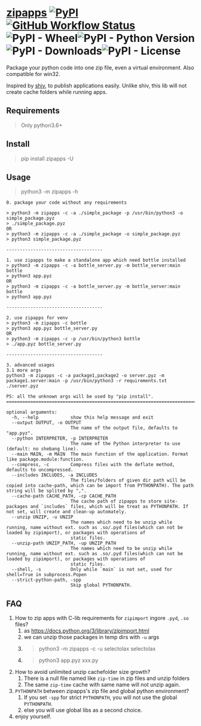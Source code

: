 # [zipapps](https://github.com/ClericPy/zipapps) [![PyPI](https://img.shields.io/pypi/v/zipapps?style=plastic)](https://pypi.org/project/zipapps/)[![GitHub Workflow Status](https://img.shields.io/github/workflow/status/clericpy/zipapps/Python%20package?style=plastic)](https://github.com/ClericPy/zipapps/actions?query=workflow%3A%22Python+package%22)![PyPI - Wheel](https://img.shields.io/pypi/wheel/zipapps?style=plastic)![PyPI - Python Version](https://img.shields.io/pypi/pyversions/zipapps?style=plastic)![PyPI - Downloads](https://img.shields.io/pypi/dm/zipapps?style=plastic)![PyPI - License](https://img.shields.io/pypi/l/zipapps?style=plastic)

Package your python code into one zip file, even a virtual environment. Also compatible for win32.

Inspired by [shiv](https://github.com/linkedin/shiv), to publish applications easily. Unlike shiv, this lib will not create cache folders while running apps.


## Requirements

> Only python3.6+

## Install

> pip install zipapps -U

## Usage

> python3 -m zipapps -h

```
0. package your code without any requirements

> python3 -m zipapps -c -a ./simple_package -p /usr/bin/python3 -o simple_package.pyz
> ./simple_package.pyz
OR
> python3 -m zipapps -c -a ./simple_package -o simple_package.pyz
> python3 simple_package.pyz

------------------------------------

1. use zipapps to make a standalone app which need bottle installed
> python3 -m zipapps -c -a bottle_server.py -m bottle_server:main bottle
> python3 app.pyz
OR
> python3 -m zipapps -c -a bottle_server.py -m bottle_server:main bottle
> python3 app.pyz

------------------------------------

2. use zipapps for venv
> python3 -m zipapps -c bottle
> python3 app.pyz bottle_server.py
OR
> python3 -m zipapps -c -p /usr/bin/python3 bottle
> ./app.pyz bottle_server.py

------------------------------------

3. advanced usages
3.1 more args
python3 -m zipapps -c -a package1,package2 -o server.pyz -m package1.server:main -p /usr/bin/python3 -r requirements.txt
./server.pyz

PS: all the unknown args will be used by "pip install".
===========================================================================

optional arguments:
  -h, --help            show this help message and exit
  --output OUTPUT, -o OUTPUT
                        The name of the output file, defaults to "app.pyz".
  --python INTERPRETER, -p INTERPRETER
                        The name of the Python interpreter to use (default: no shebang line).
  --main MAIN, -m MAIN  The main function of the application. Format like package.module:function.
  --compress, -c        Compress files with the deflate method, defaults to uncompressed.
  --includes INCLUDES, -a INCLUDES
                        The files/folders of given dir path will be copied into cache-path, which can be import from PYTHONPATH). The path string will be splited by ",".
  --cache-path CACHE_PATH, -cp CACHE_PATH
                        The cache path of zipapps to store site-packages and `includes` files, which will be treat as PYTHONPATH. If not set, will create and clean-up automately.
  --unzip UNZIP, -u UNZIP
                        The names which need to be unzip while running, name without ext. such as .so/.pyd files(which can not be loaded by zipimport), or packages with operations of
                        static files.
  --unzip-path UNZIP_PATH, -up UNZIP_PATH
                        The names which need to be unzip while running, name without ext. such as .so/.pyd files(which can not be loaded by zipimport), or packages with operations of
                        static files.
  --shell, -s           Only while `main` is not set, used for shell=True in subprocess.Popen
  --strict-python-path, -spp
                        Skip global PYTHONPATH.
```


## FAQ

1. How to zip apps with C-lib requirements for `zipimport` ingore `.pyd`, `.so` files?
   1. as https://docs.python.org/3/library/zipimport.html
   2. we can unzip those packages in temp dirs with `-u` args
   3. > python3 -m zipapps -c -u selectolax selectolax
   4. > python3 app.pyz xxx.py
2. How to avoid  unlimited unzip cachefolder size growth?
   1. There is a null file named like `zip-time` in zip files and unzip folders
   2. The same `zip-time` cache with same name will not unzip again.
3. `PYTHONPATH` between zipapps's zip file and global python environment?
   1. If you set `-spp` for strict `PYTHONPATH`, you will not use the global `PYTHONPATH`.
   2. else you will use global libs as a second choice.
4. enjoy yourself.
